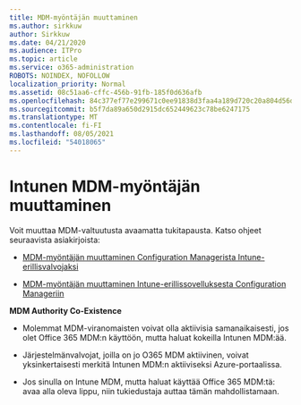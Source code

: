 ```yaml
---
title: MDM-myöntäjän muuttaminen
ms.author: sirkkuw
author: Sirkkuw
ms.date: 04/21/2020
ms.audience: ITPro
ms.topic: article
ms.service: o365-administration
ROBOTS: NOINDEX, NOFOLLOW
localization_priority: Normal
ms.assetid: 08c51aa6-cffc-456b-91fb-185f0d636afb
ms.openlocfilehash: 84c377ef77e299671c0ee91838d3faa4a189d720c20a804d56d3323823b701c2
ms.sourcegitcommit: b5f7da89a650d2915dc652449623c78be6247175
ms.translationtype: MT
ms.contentlocale: fi-FI
ms.lasthandoff: 08/05/2021
ms.locfileid: "54018065"
---
```

# <a name="change-intune-mdm-authority"></a>Intunen MDM-myöntäjän muuttaminen

Voit muuttaa MDM-valtuutusta avaamatta tukitapausta. Katso ohjeet seuraavista asiakirjoista:
  
- [MDM-myöntäjän muuttaminen Configuration Managerista Intune-erillisvalvojaksi](https://docs.microsoft.com/configmgr/mdm/deploy-use/migrate-change-mdm-authority)
    
- [MDM-myöntäjän muuttaminen Intune-erillissovelluksesta Configuration Manageriin](https://docs.microsoft.com/configmgr/mdm/deploy-use/change-mdm-authority)
    
 **MDM Authority Co-Existence**
  
- Molemmat MDM-viranomaisten voivat olla aktiivisia samanaikaisesti, jos olet Office 365 MDM:n käyttöön, mutta haluat kokeilla Intunen MDM:ää.
    
- Järjestelmänvalvojat, joilla on jo O365 MDM aktiivinen, voivat yksinkertaisesti merkitä Intunen MDM:n aktiiviseksi Azure-portaalissa.
    
- Jos sinulla on Intune MDM, mutta haluat käyttää Office 365 MDM:tä: avaa alla oleva lippu, niin tukiedustaja auttaa tämän mahdollistamaan.
    

